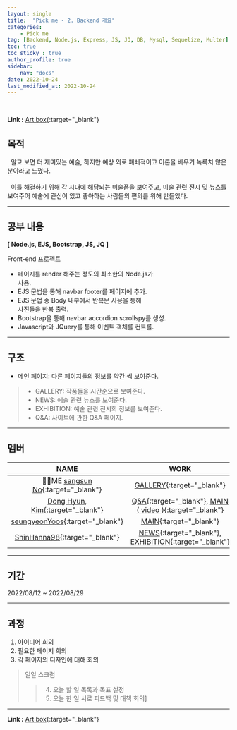 ```yaml
---
layout: single
title:  "Pick me - 2. Backend 개요"
categories: 
    - Pick me
tag: [Backend, Node.js, Express, JS, JQ, DB, Mysql, Sequelize, Multer]
toc: true
toc_sticky : true
author_profile: true
sidebar:
    nav: "docs"
date: 2022-10-24
last_modified_at: 2022-10-24
---
```


<br/>

**Link :** [Art box](http://118.67.142.110:8000/ "Art box"){:target="_blank"}  

## 목적
&nbsp; 알고 보면 더 재미있는 예술, 하지만 예상 외로 폐쇄적이고 이론을 배우기 녹록치 않은 분야라고 느꼈다.  
<br/>
&nbsp; 이를 해결하기 위해 각 시대에 해당되는 미술품을 보여주고, 미술 관련 전시 및 뉴스를 보여주어 예술에 관심이 있고 좋아하는 사람들의 편의를 위해 만들었다.

---
## 공부 내용
**[ Node.js, EJS, Bootstrap, JS, JQ ]**  

Front-end 프로젝트
- 페이지를 render 해주는 정도의 최소한의 Node.js가 <br/> 사용.
- EJS 문법을 통해 navbar footer를 페이지에 추가.
- EJS 문법 중 Body 내부에서 반복문 사용을 통해 <br/> 사진들을 반복 출력.
- Bootstrap을 통해 navbar accordion scrollspy를 생성.
- Javascript와  JQuery를 통해 이벤트 객체를 컨트롤.

---
## 구조
- 메인 페이지:  다른 페이지들의 정보를 약간 씩 보여준다.
> - GALLERY: 작품들을 시간순으로 보여준다.
> - NEWS: 예술 관련 뉴스를 보여준다.
> - EXHIBITION: 예술 관련 전시회 정보를 보여준다.
> - Q&A: 사이트에 관한 Q&A 페이지.  

---
## 멤버

|NAME|WORK|DESCRIPTION|
|:---:|:---:|:---:|
|🙋‍♂️ME [sangsun No](https://github.com/sangsunNo "sangsun No"){:target="_blank"}|[GALLERY](http://118.67.142.110:8000/show_data "GALLERY"){:target="_blank"}|[Description](https://sangsunno.github.io/art%20box/art-box-2-GALLERY/ "Description"){:target="_blank"}|
|[Dong Hyun, Kim](https://github.com/GarlicScent "Dong Hyun, Kim"){:target="_blank"}|[Q&A](http://118.67.142.110:8000/inquery "Q&A"){:target="_blank"}, [MAIN ( video )](http://118.67.142.110:8000/ "MAIN ( video )"){:target="_blank"}||
|[seungyeonYoos](https://github.com/seungyeonYoos "seungyeonYoos"){:target="_blank"}|[MAIN](http://118.67.142.110:8000/ "MAIN "){:target="_blank"}||
|[ShinHanna98](https://github.com/ShinHanna98 "ShinHanna98"){:target="_blank"}|[NEWS](http://118.67.142.110:8000/news_page "NEWS"){:target="_blank"}, [EXHIBITION](http://118.67.142.110:8000/exhibition "EXHIBITION"){:target="_blank"}||

---
## 기간
2022/08/12 ~ 2022/08/29

---
## 과정
1. 아이디어 회의
2. 필요한 페이지 회의
3. 각 페이지의 디자인에 대해 회의
>일일 스크럼
>>4. 오늘 할 일 목록과 목표 설정
>>5. 오늘 한 일 서로 피드백 및 대책 회의]

---

**Link :** [Art box](http://118.67.142.110:8000/ "Art box"){:target="_blank"}  
